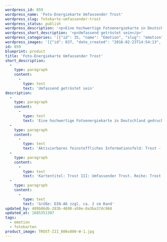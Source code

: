 ```yaml
---
wordpress_id: 859
wordpress_name: 'Foto-Energiekarte Umfassender Trost'
wordpress_slug: fotokarte-umfassender-trost
wordpress_status: publish
wordpress_description: '<p>Eine hochwertige Fotoenergiekarte in Deutschland gedruckt und in Handarbeit laminiert.  Sie ist in Postkartengröße (DIN-A6) gut zu transportieren und kann auch auf den Körper aufgelegt werden.</p><p>Aktivierbares feinstoffliches Informationsfeld: Trost - Getröstet sein - Gesamtsystem: Trost zulassen und erfahren. Auf allen Ebenen getröstet sein.</p><p>Kartentitel: Trost III: Umfassender Trost. Reihe: Trost. Schwingung: Grün</p><p>Größe: DIN-A6 zzgl. ca. 2 cm Rand<br />Andere Formate sind individuell für Sie innerhalb weniger Tage herstellbar. Bitte kontaktieren Sie uns hierfür unter <a href="mailto:info@elvedenverlag.de">info@elvedenverlag.de</a>.</p><p><a href="https://my.feenbaum.de/anwendung-energiebilder-foto-laminiert/">Anwendungshinweise</a>      <a href="https://my.feenbaum.de/produktinformationen-fotokarten/">Produktinformationen</a></p>'
wordpress_short_description: '<p>Umfassend getröstet sein</p>'
wordpress_categories: '[{"id": 35, "name": "Emotion", "slug": "emotion"}, {"id": 23, "name": "Fotokarten", "slug": "fotokarten"}]'
wordpress_images: '[{"id": 837, "date_created": "2016-02-23T14:54:13", "date_created_gmt": "2016-02-23T12:54:13", "date_modified": "2016-02-23T14:54:13", "date_modified_gmt": "2016-02-23T12:54:13", "src": "https://my.feenbaum.de/wp-content/uploads/2016/02/TROST-III_800x800-W-1.jpg", "name": "TROST-III_800x800-W", "alt": ""}]'
id: 859
blueprint: product
title: 'Foto-Energiekarte Umfassender Trost'
short_description:
  -
    type: paragraph
    content:
      -
        type: text
        text: 'Umfassend getröstet sein'
description:
  -
    type: paragraph
    content:
      -
        type: text
        text: 'Eine hochwertige Fotoenergiekarte in Deutschland gedruckt und in Handarbeit laminiert.  Sie ist in Postkartengröße (DIN-A6) gut zu transportieren und kann auch auf den Körper aufgelegt werden.'
  -
    type: paragraph
    content:
      -
        type: text
        text: 'Aktivierbares feinstoffliches Informationsfeld: Trost - Getröstet sein - Gesamtsystem: Trost zulassen und erfahren. Auf allen Ebenen getröstet sein.'
  -
    type: paragraph
    content:
      -
        type: text
        text: 'Kartentitel: Trost III: Umfassender Trost. Reihe: Trost. Schwingung: Grün'
  -
    type: paragraph
    content:
      -
        type: text
        text: 'Größe: DIN-A6 zzgl. ca. 2 cm Rand'
updated_by: 489b06db-283b-4690-a50e-8a3ba37dc968
updated_at: 1685351307
tags:
  - emotion
  - fotokarten
product_image: TROST-III_800x800-W-1.jpg
---
```

